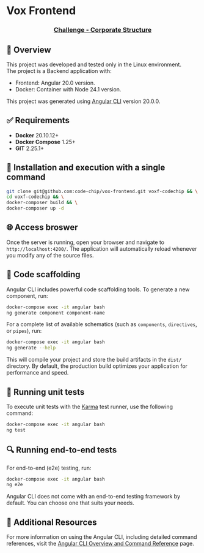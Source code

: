 # Vox Frontend
<div align="center">
<h3><a href="https://gitlab.com/voxtecnologia/quadro-societario">Challenge - Corporate Structure</a></h3>
</div>

## 🧭 Overview

This project was developed and tested only in the Linux environment.   
The project is a Backend application with:

- Frontend: Angular 20.0 version.
- Docker: Container with Node 24.1 version.

This project was generated using [Angular CLI](https://github.com/angular/angular-cli) version 20.0.0.

## ✅ Requirements

- **Docker** 20.10.12+
- **Docker Compose** 1.25+
- **GIT** 2.25.1+

## 🧰 Installation and execution with a single command

```bash
git clone git@github.com:code-chip/vox-frontend.git voxf-codechip && \
cd voxf-codechip && \
docker-composer build && \
docker-composer up -d
```

## 🌐 Access broswer
Once the server is running, open your browser and navigate to `http://localhost:4200/`. The application will automatically reload whenever you modify any of the source files.

## 🔧 Code scaffolding

Angular CLI includes powerful code scaffolding tools. To generate a new component, run:

```bash
docker-compose exec -it angular bash
ng generate component component-name
```

For a complete list of available schematics (such as `components`, `directives`, or `pipes`), run:

```bash
docker-compose exec -it angular bash
ng generate --help
```

This will compile your project and store the build artifacts in the `dist/` directory. By default, the production build optimizes your application for performance and speed.

## 🧪 Running unit tests

To execute unit tests with the [Karma](https://karma-runner.github.io) test runner, use the following command:

```bash
docker-compose exec -it angular bash
ng test
```

## 🔍 Running end-to-end tests

For end-to-end (e2e) testing, run:

```bash
docker-compose exec -it angular bash
ng e2e
```

Angular CLI does not come with an end-to-end testing framework by default. You can choose one that suits your needs.

## 📖 Additional Resources

For more information on using the Angular CLI, including detailed command references, visit the [Angular CLI Overview and Command Reference](https://angular.dev/tools/cli) page.
